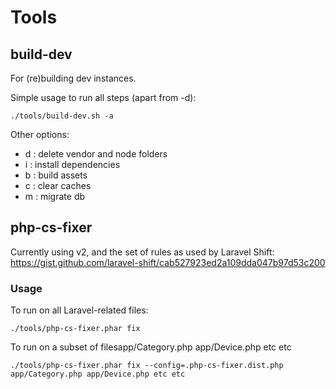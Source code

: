 # Tools

## build-dev

For (re)building dev instances.

Simple usage to run all steps (apart from -d):

`./tools/build-dev.sh -a`

Other options:

- d : delete vendor and node folders
- i : install dependencies
- b : build assets
- c : clear caches
- m : migrate db

## php-cs-fixer

Currently using v2, and the set of rules as used by Laravel Shift: https://gist.github.com/laravel-shift/cab527923ed2a109dda047b97d53c200

### Usage

To run on all Laravel-related files:

`./tools/php-cs-fixer.phar fix`

To run on a subset of filesapp/Category.php app/Device.php etc etc

`./tools/php-cs-fixer.phar fix --config=.php-cs-fixer.dist.php app/Category.php app/Device.php etc etc`
